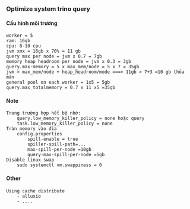 ### Optimize system trino query
#### Cấu hình môi trường
    worker = 5
    ram: 16gb
    cpu: 8-10 cpu
    jvm xmx = 16gb x 70% = 11 gb
    query max per node = jvm x 0.7 = 7gb
    memory heap headroom per node = jvm x 0.3 = 3gb
    query.max-memory = 5 x max_mem/node = 5 x 7 = 35gb
    jvm > max_mem/node + heap_headroom/mode ===> 11gb > 7+3 =10 gb thỏa mãn
    general pool on each worker = 1x5 = 5gb
    query.max_totalmemory = 0.7 x 11 x5 =35gb
#### Note
    Trong trường hợp hết bộ nhớ:
        query.low_memory_killer_policy = none hoặc query
        task.low_memory_killer_policy = none
    Tràn memory vào đĩa
        config.properties
            spill-enable = true
            spiller-spill-path=...
            max-spill-per-node =10gb
            query-max-spill-per-node =5gb
    Disable linux swap
        sudo systemctl vm.swappiness = 0
#### Other
    Using cache distribute
        - alluxio
        - ....